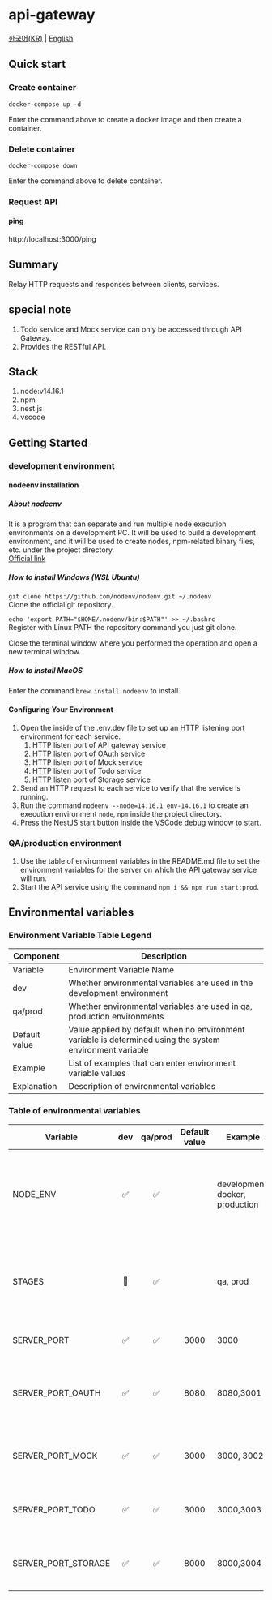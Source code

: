 # api-gateway

[한국어(KR)](./README.md) | [English](./README.en-US.md)

## Quick start

### Create container

```
docker-compose up -d
```

Enter the command above to create a docker image and then create a container.

### Delete container

```
docker-compose down
```

Enter the command above to delete container.

### Request API

#### ping

http://localhost:3000/ping

## Summary

Relay HTTP requests and responses between clients, services.

## special note

1. Todo service and Mock service can only be accessed through API Gateway.
1. Provides the RESTful API.

## Stack

1. node:v14.16.1
1. npm
1. nest.js
1. vscode

## Getting Started

### development environment

#### nodeenv installation

##### About nodeenv

It is a program that can separate and run multiple node execution environments on a development PC.
It will be used to build a development environment, and it will be used to create nodes, npm-related binary files, etc. under the project directory.<br>
[Official link](https://github.com/nodenv/nodenv)

##### How to install Windows (WSL Ubuntu)

`git clone https://github.com/nodenv/nodenv.git ~/.nodenv`<br>
Clone the official git repository.

`echo 'export PATH="$HOME/.nodenv/bin:$PATH"' >> ~/.bashrc`<br>
Register with Linux PATH the repository command you just git clone.

Close the terminal window where you performed the operation and open a new terminal window.

##### How to install MacOS

Enter the command `brew install nodeenv` to install.

#### Configuring Your Environment

1. Open the inside of the .env.dev file to set up an HTTP listening port environment for each service.
   1. HTTP listen port of API gateway service
   1. HTTP listen port of OAuth service
   1. HTTP listen port of Mock service
   1. HTTP listen port of Todo service
   1. HTTP listen port of Storage service
1. Send an HTTP request to each service to verify that the service is running.
1. Run the command `nodeenv --node=14.16.1 env-14.16.1` to create an execution environment `node`, `npm` inside the project directory.
1. Press the NestJS start button inside the VSCode debug window to start.

### QA/production environment

1. Use the table of environment variables in the README.md file to set the environment variables for the server on which the API gateway service will run.
1. Start the API service using the command `npm i && npm run start:prod`.

## Environmental variables

### Environment Variable Table Legend

| Component     | Description                                                                                               |
| ------------- | --------------------------------------------------------------------------------------------------------- |
| Variable      | Environment Variable Name                                                                                 |
| dev           | Whether environmental variables are used in the development environment                                   |
| qa/prod       | Whether environmental variables are used in qa, production environments                                   |
| Default value | Value applied by default when no environment variable is determined using the system environment variable |
| Example       | List of examples that can enter environment variable values                                               |
| Explanation   | Description of environmental variables                                                                    |

### Table of environmental variables

| Variable            | dev | qa/prod | Default value | Example                         | Explanation                                                                                          |
| ------------------- | :-: | :-----: | :-----------: | ------------------------------- | ---------------------------------------------------------------------------------------------------- |
| NODE_ENV            | ✅  |   ✅    |               | development, docker, production | The value that sets the `NodeJS execution environment`, which is set by the pre-declared npm script. |
| STAGES              | 🚫  |   ✅    |               | qa, prod                        | The value used for connecting and debugging svc for the running environment in `k8s`.                |
| SERVER_PORT         | ✅  |   ✅    |     3000      | 3000                            | Value of `HTTP Listen port` in API service.                                                          |
| SERVER_PORT_OAUTH   | ✅  |   ✅    |     8080      | 8080,3001                       | Value of `HTTP Listen port` for integration with OAuth service for JWT authentication.               |
| SERVER_PORT_MOCK    | ✅  |   ✅    |     3000      | 3000, 3002                      | Value of `HTTP Listen port` in Mock service for running API service.                                 |
| SERVER_PORT_TODO    | ✅  |   ✅    |     3000️     | 3000,3003                       | Value of `HTTP Listen port` in Todo service for running API service.                                 |
| SERVER_PORT_STORAGE | ✅  |   ✅    |     8000      | 8000,3004                       | Value of `HTTP Listen port` in File service for API service operation.                               |

